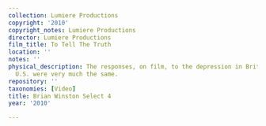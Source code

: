 ```yaml
---
collection: Lumiere Productions
copyright: '2010'
copyright_notes: Lumiere Productions
director: Lumiere Productions
film_title: To Tell The Truth
location: ''
notes: ''
physical_description: The responses, on film, to the depression in Britain and the
  U.S. were very much the same.
repository: ''
taxonomies: [Video]
title: Brian Winston Select 4
year: '2010'

---
```

